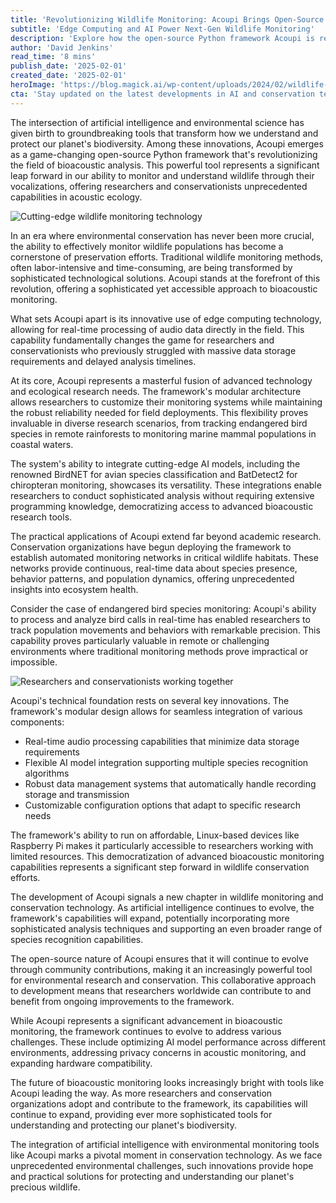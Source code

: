 ```yaml
---
title: 'Revolutionizing Wildlife Monitoring: Acoupi Brings Open-Source Innovation to Bioacoustic Analysis'
subtitle: 'Edge Computing and AI Power Next-Gen Wildlife Monitoring'
description: 'Explore how the open-source Python framework Acoupi is reshaping bioacoustic analysis with real-time processing and AI models. Discover its transformative impact on wildlife monitoring and conservation efforts.'
author: 'David Jenkins'
read_time: '8 mins'
publish_date: '2025-02-01'
created_date: '2025-02-01'
heroImage: 'https://blog.magick.ai/wp-content/uploads/2024/02/wildlife-monitoring.jpg'
cta: 'Stay updated on the latest developments in AI and conservation technology by following us on [LinkedIn](https://www.linkedin.com/company/magick-ai). Join our community of innovators shaping the future of environmental monitoring!'
---
```


The intersection of artificial intelligence and environmental science has given birth to groundbreaking tools that transform how we understand and protect our planet's biodiversity. Among these innovations, Acoupi emerges as a game-changing open-source Python framework that's revolutionizing the field of bioacoustic analysis. This powerful tool represents a significant leap forward in our ability to monitor and understand wildlife through their vocalizations, offering researchers and conservationists unprecedented capabilities in acoustic ecology.

![Cutting-edge wildlife monitoring technology](https://i.magick.ai/PIXE/1738424960389_magick_img.webp)

In an era where environmental conservation has never been more crucial, the ability to effectively monitor wildlife populations has become a cornerstone of preservation efforts. Traditional wildlife monitoring methods, often labor-intensive and time-consuming, are being transformed by sophisticated technological solutions. Acoupi stands at the forefront of this revolution, offering a sophisticated yet accessible approach to bioacoustic monitoring.

What sets Acoupi apart is its innovative use of edge computing technology, allowing for real-time processing of audio data directly in the field. This capability fundamentally changes the game for researchers and conservationists who previously struggled with massive data storage requirements and delayed analysis timelines.

At its core, Acoupi represents a masterful fusion of advanced technology and ecological research needs. The framework's modular architecture allows researchers to customize their monitoring systems while maintaining the robust reliability needed for field deployments. This flexibility proves invaluable in diverse research scenarios, from tracking endangered bird species in remote rainforests to monitoring marine mammal populations in coastal waters.

The system's ability to integrate cutting-edge AI models, including the renowned BirdNET for avian species classification and BatDetect2 for chiropteran monitoring, showcases its versatility. These integrations enable researchers to conduct sophisticated analysis without requiring extensive programming knowledge, democratizing access to advanced bioacoustic research tools.

The practical applications of Acoupi extend far beyond academic research. Conservation organizations have begun deploying the framework to establish automated monitoring networks in critical wildlife habitats. These networks provide continuous, real-time data about species presence, behavior patterns, and population dynamics, offering unprecedented insights into ecosystem health.

Consider the case of endangered bird species monitoring: Acoupi's ability to process and analyze bird calls in real-time has enabled researchers to track population movements and behaviors with remarkable precision. This capability proves particularly valuable in remote or challenging environments where traditional monitoring methods prove impractical or impossible.

![Researchers and conservationists working together](https://i.magick.ai/PIXE/1738424960393_magick_img.webp)

Acoupi's technical foundation rests on several key innovations. The framework's modular design allows for seamless integration of various components:

- Real-time audio processing capabilities that minimize data storage requirements
- Flexible AI model integration supporting multiple species recognition algorithms
- Robust data management systems that automatically handle recording storage and transmission
- Customizable configuration options that adapt to specific research needs

The framework's ability to run on affordable, Linux-based devices like Raspberry Pi makes it particularly accessible to researchers working with limited resources. This democratization of advanced bioacoustic monitoring capabilities represents a significant step forward in wildlife conservation efforts.

The development of Acoupi signals a new chapter in wildlife monitoring and conservation technology. As artificial intelligence continues to evolve, the framework's capabilities will expand, potentially incorporating more sophisticated analysis techniques and supporting an even broader range of species recognition capabilities.

The open-source nature of Acoupi ensures that it will continue to evolve through community contributions, making it an increasingly powerful tool for environmental research and conservation. This collaborative approach to development means that researchers worldwide can contribute to and benefit from ongoing improvements to the framework.

While Acoupi represents a significant advancement in bioacoustic monitoring, the framework continues to evolve to address various challenges. These include optimizing AI model performance across different environments, addressing privacy concerns in acoustic monitoring, and expanding hardware compatibility.

The future of bioacoustic monitoring looks increasingly bright with tools like Acoupi leading the way. As more researchers and conservation organizations adopt and contribute to the framework, its capabilities will continue to expand, providing ever more sophisticated tools for understanding and protecting our planet's biodiversity.

The integration of artificial intelligence with environmental monitoring tools like Acoupi marks a pivotal moment in conservation technology. As we face unprecedented environmental challenges, such innovations provide hope and practical solutions for protecting and understanding our planet's precious wildlife.